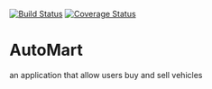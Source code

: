 [![Build Status](https://travis-ci.org/patrickmitchell87/AutoMart.svg?branch=master)](https://travis-ci.org/patrickmitchell87/AutoMart)
[![Coverage Status](https://coveralls.io/repos/github/patrickmitchell87/AutoMart/badge.svg?branch=test)](https://coveralls.io/github/patrickmitchell87/AutoMart?branch=test)


# AutoMart
an application that allow users buy and sell vehicles
